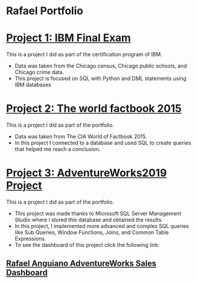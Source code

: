 # Rafael Portfolio


# [Project 1: IBM Final Exam](https://github.com/rafaelanguiano/PORTFOLIO_RAFAEL/blob/53aa5c358a5506169ca503ee7d0cf1e15542da19/DB0201EN-PeerAssign-v5.ipynb)

This is a project I did as part of the certification program of IBM.

* Data was taken from the Chicago census, Chicago public schools, and Chicago crime data.
* This project is focused on SQL with Python and DML statements using IBM databases

# [Project 2: The world factbook 2015](https://github.com/rafaelanguiano/PORTFOLIO_RAFAEL/blob/650691a612771390f1104d25e250c863dadeac12/TWFB_2015(1).ipynb)

This is a project I did as part of the portfolio.

* Data was taken from The CIA World of Factbook 2015.
* In this project I connected to a database and used SQL to create queries that helped me reach a conclusion.

# [Project 3: AdventureWorks2019 Project](https://github.com/rafaelanguiano/PORTFOLIO_RAFAEL/blob/19a024735fe829c1c6f46b922a47874f2bec2c9b/AdventureWorks_Rafael_Proyect3.ipynb)

This is a project I did as part of the portfolio.

* This project was made thanks to Microsoft SQL Server Management Studio where I stored this database and obtained the results.
* In this project, I implemented more advanced and complex SQL queries like Sub Queries, Window Functions, Joins, and Common Table Expressions.
* To see the dashboard of this project click the following link:
## [Rafael Anguiano AdventureWorks Sales Dashboard](https://public.tableau.com/app/profile/rafael.anguiano/viz/AdventureWorksSalesDashboard_16879957530170/Dashboard1)
